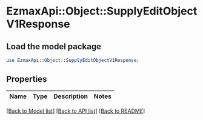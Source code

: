 # EzmaxApi::Object::SupplyEditObjectV1Response

## Load the model package
```perl
use EzmaxApi::Object::SupplyEditObjectV1Response;
```

## Properties
Name | Type | Description | Notes
------------ | ------------- | ------------- | -------------

[[Back to Model list]](../README.md#documentation-for-models) [[Back to API list]](../README.md#documentation-for-api-endpoints) [[Back to README]](../README.md)


